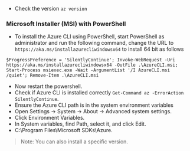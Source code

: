 - Check the version `az version`
### Microsoft Installer (MSI) with PowerShell
- To install the Azure CLI using PowerShell, start PowerShell as administrator and run the following command, change the URL to `https://aka.ms/installazurecliwindowsx64` to install 64 bit as follows
```
$ProgressPreference = 'SilentlyContinue'; Invoke-WebRequest -Uri https://aka.ms/installazurecliwindowsx64 -OutFile .\AzureCLI.msi; Start-Process msiexec.exe -Wait -ArgumentList '/I AzureCLI.msi /quiet'; Remove-Item .\AzureCLI.msi
```
- Now restart the powershell.
- Check if Azure CLI is installed correctly `Get-Command az -ErrorAction SilentlyContinue`.
- Ensure the Azure CLI path is in the system environment variables
- Open Settings → System → About → Advanced system settings.
- Click Environment Variables.
- In System variables, find Path, select it, and click Edit.
- C:\Program Files\Microsoft SDKs\Azure.
> Note: You can also install a specific version.